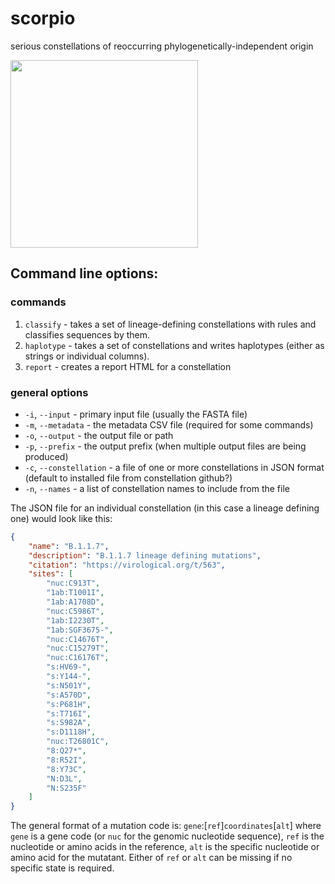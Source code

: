 # scorpio
serious constellations of reoccurring phylogenetically-independent origin

<img src="https://github.com/cov-lineages/scorpio/blob/master/docs/scorpio_logo.png" width="300">

## Command line options:

### commands
1. `classify` - takes a set of lineage-defining constellations with rules and classifies sequences by them.
2. `haplotype` - takes a set of constellations and writes haplotypes (either as strings or individual columns).
3. `report` - creates a report HTML for a constellation

### general options
* `-i`, `--input` - primary input file (usually the FASTA file)
* `-m`, `--metadata` - the metadata CSV file (required for some commands)
* `-o`, `--output` - the output file or path
* `-p`, `--prefix` - the output prefix (when multiple output files are being produced)
* `-c`, `--constellation` - a file of one or more constellations in JSON format (default to installed file from constellation github?)
* `-n`, `--names` - a list of constellation names to include from the file

The JSON file for an individual constellation (in this case a lineage defining one) would look like this:
```json
{
	"name": "B.1.1.7",
	"description": "B.1.1.7 lineage defining mutations",
	"citation": "https://virological.org/t/563",
	"sites": [
		"nuc:C913T",
		"1ab:T1001I",
		"1ab:A1708D",
		"nuc:C5986T",
		"1ab:I2230T",
		"1ab:SGF3675-",
		"nuc:C14676T",
		"nuc:C15279T",
		"nuc:C16176T",
		"s:HV69-",
		"s:Y144-",
		"s:N501Y",
		"s:A570D",
		"s:P681H",
		"s:T716I",
		"s:S982A",
		"s:D1118H",
		"nuc:T26801C",
		"8:Q27*",
		"8:R52I",
		"8:Y73C",
		"N:D3L",
		"N:S235F"
	]
}
```

The general format of a mutation code is:
`gene`:[`ref`]`coordinates`[`alt`]
where `gene` is a gene code (or `nuc` for the genomic nucleotide sequence), `ref` is the nucleotide or amino acids in the reference, `alt` is the specific nucleotide or amino acid for the mutatant. Either of `ref` or `alt` can be missing if no specific state is required.
